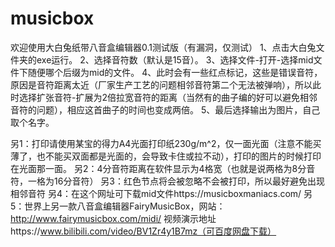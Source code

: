 # musicbox
欢迎使用大白兔纸带八音盒编辑器0.1测试版（有漏洞，仅测试）
1、点击大白兔文件夹的exe运行。
2、选择音符数（默认是15音）。
3、选择文件-打开-选择mid文件下随便哪个后缀为mid的文件。
4、此时会有一些红点标记，这些是错误音符，原因是音符距离太近（厂家生产工艺的问题相邻音符第二个无法被弹响），所以此时选择扩张音符-扩展为2倍拉宽音符的距离（当然有的曲子编的好可以避免相邻音符的问题），相应这首曲子的时间也变成两倍。
5、最后选择输出为图片，自己取个名字。

另1：打印请使用某宝的得力A4光面打印纸230g/m^2，仅一面光面（注意不能买薄了，也不能买双面都是光面的，会导致卡住或拉不动），打印的图片的时候打印在光面那一面。
另2：4分音符距离在软件显示为4格宽（也就是说两格为8分音符，一格为16分音符）
另3：红色节点将会被忽略不会被打印，所以最好避免出现相邻音符
另4：在这个网址可下载mid文件https://musicboxmaniacs.com/
另5：世界上另一款八音盒编辑器FairyMusicBox，网站：http://www.fairymusicbox.com/midi/
视频演示地址https://www.bilibili.com/video/BV1Zr4y1B7mz（可百度网盘下载）
